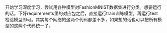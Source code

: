 开始学习深度学习，尝试用各种模型对FashionMNIST数据集进行分类。想要运行的话，下好requirements里的对应包之后，直接运行train训练模型，再运行test检验模型即可。其实每个网络的这两个代码都差不多，如果想的话也可以把所有模型的这两个代码统一了。